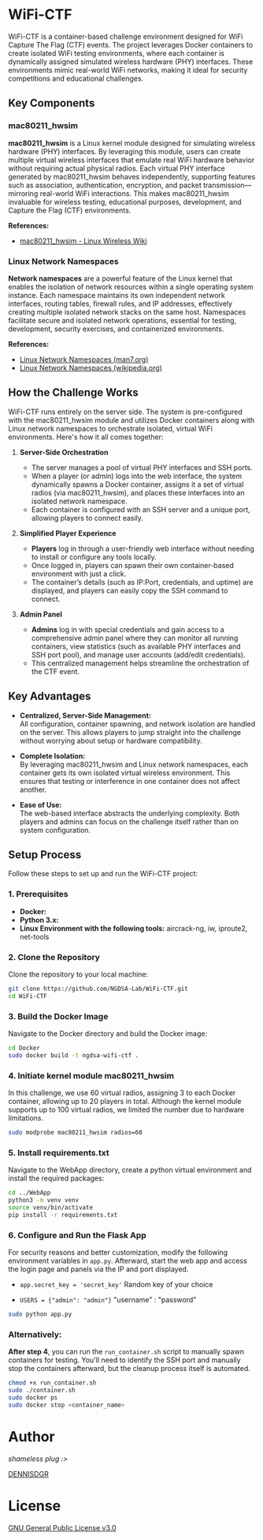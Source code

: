 # WiFi-CTF

WiFi-CTF is a container-based challenge environment designed for WiFi Capture The Flag (CTF) events. The project leverages Docker containers to create isolated WiFi testing environments, where each container is dynamically assigned simulated wireless hardware (PHY) interfaces. These environments mimic real-world WiFi networks, making it ideal for security competitions and educational challenges.

## Key Components

### mac80211_hwsim

**mac80211_hwsim** is a Linux kernel module designed for simulating wireless hardware (PHY) interfaces. By leveraging this module, users can create multiple virtual wireless interfaces that emulate real WiFi hardware behavior without requiring actual physical radios. Each virtual PHY interface generated by mac80211_hwsim behaves independently, supporting features such as association, authentication, encryption, and packet transmission—mirroring real-world WiFi interactions. This makes mac80211_hwsim invaluable for wireless testing, educational purposes, development, and Capture the Flag (CTF) environments.

**References:**

- [mac80211_hwsim - Linux Wireless Wiki](https://wireless.wiki.kernel.org/en/users/drivers/mac80211_hwsim)


### Linux Network Namespaces

**Network namespaces** are a powerful feature of the Linux kernel that enables the isolation of network resources within a single operating system instance. Each namespace maintains its own independent network interfaces, routing tables, firewall rules, and IP addresses, effectively creating multiple isolated network stacks on the same host. Namespaces facilitate secure and isolated network operations, essential for testing, development, security exercises, and containerized environments.

**References:**

- [Linux Network Namespaces (man7.org)](https://man7.org/linux/man-pages/man7/network_namespaces.7.html)
- [Linux Network Namespaces (wikipedia.org)](https://en.wikipedia.org/wiki/Linux_namespaces#Network_(net))

## How the Challenge Works

WiFi-CTF runs entirely on the server side. The system is pre-configured with the mac80211_hwsim module and utilizes Docker containers along with Linux network namespaces to orchestrate isolated, virtual WiFi environments. Here's how it all comes together:

1. **Server-Side Orchestration**  
   - The server manages a pool of virtual PHY interfaces and SSH ports.  
   - When a player (or admin) logs into the web interface, the system dynamically spawns a Docker container, assigns it a set of virtual radios (via mac80211_hwsim), and places these interfaces into an isolated network namespace.
   - Each container is configured with an SSH server and a unique port, allowing players to connect easily.

2. **Simplified Player Experience**  
   - **Players** log in through a user-friendly web interface without needing to install or configure any tools locally.
   - Once logged in, players can spawn their own container-based environment with just a click.  
   - The container’s details (such as IP:Port, credentials, and uptime) are displayed, and players can easily copy the SSH command to connect.

3. **Admin Panel**  
   - **Admins** log in with special credentials and gain access to a comprehensive admin panel where they can monitor all running containers, view statistics (such as available PHY interfaces and SSH port pool), and manage user accounts (add/edit credentials).
   - This centralized management helps streamline the orchestration of the CTF event.

## Key Advantages

- **Centralized, Server-Side Management:**  
  All configuration, container spawning, and network isolation are handled on the server. This allows players to jump straight into the challenge without worrying about setup or hardware compatibility.

- **Complete Isolation:**  
  By leveraging mac80211_hwsim and Linux network namespaces, each container gets its own isolated virtual wireless environment. This ensures that testing or interference in one container does not affect another.

- **Ease of Use:**  
  The web-based interface abstracts the underlying complexity. Both players and admins can focus on the challenge itself rather than on system configuration.

## Setup Process

Follow these steps to set up and run the WiFi-CTF project:

### 1. Prerequisites

- **Docker:**
- **Python 3.x:**
- **Linux Environment with the following tools:** aircrack-ng, iw, iproute2, net-tools

### 2. Clone the Repository

Clone the repository to your local machine:

```bash
git clone https://github.com/NGDSA-Lab/WiFi-CTF.git
cd WiFi-CTF
```

### 3. Build the Docker Image

Navigate to the Docker directory and build the Docker image:

```bash
cd Docker
sudo docker build -t ngdsa-wifi-ctf .
```

### 4. Initiate kernel module mac80211_hwsim
In this challenge, we use 60 virtual radios, assigning 3 to each Docker container, allowing up to 20 players in total. Although the kernel module supports up to 100 virtual radios, we limited the number due to hardware limitations.

```bash
sudo modprobe mac80211_hwsim radios=60
```

### 5. Install requirements.txt
Navigate to the WebApp directory, create a python virtual environment and install the required packages:
```bash
cd ../WebApp
python3 -m venv venv
source venv/bin/activate
pip install -r requirements.txt
```

### 6. Configure and Run the Flask App
For security reasons and better customization, modify the following environment variables in `app.py`. Afterward, start the web app and access the login page and panels via the IP and port displayed.

- `app.secret_key = 'secret_key'` Random key of your choice

- `USERS = {"admin": "admin"}` "username" : "password"

```bash
sudo python app.py
```

### Alternatively:

**After step 4**, you can run the `run_container.sh` script to manually spawn containers for testing. You'll need to identify the SSH port and manually stop the containers afterward, but the cleanup process itself is automated.

```bash
chmod +x run_container.sh
sudo ./container.sh
sudo docker ps
sudo docker stop <container_name>
```

# Author
*shameless plug :>*

[DENNISDGR](https://github.com/DENNISDGR)

# License
[GNU General Public License v3.0](https://github.com/NGDSA-Lab/WiFi-CTF/blob/main/LICENSE)